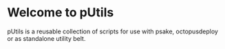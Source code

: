 Welcome to pUtils
=====================================

pUtils is a reusable collection of scripts for use with psake, octopusdeploy or
as standalone utility belt.